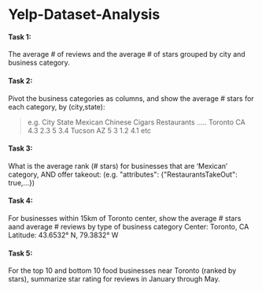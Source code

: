 # Yelp-Dataset-Analysis

#### Task 1:  
The average # of reviews and the average # of stars grouped by city and business category. 

#### Task 2:  
Pivot the business categories as columns, and show the average # stars for each category, by (city,state):
>e.g. City State Mexican Chinese Cigars Restaurants …..
Toronto CA 4.3 2.3 5 3.4
Tucson AZ 5 3 1.2 4.1
etc


#### Task 3:  
What is the average rank (# stars) for businesses that are ‘Mexican’ category, AND offer takeout: (e.g. "attributes": {"RestaurantsTakeOut": true,…})

#### Task 4:  
For businesses within 15km of Toronto center, show the average # stars aand average # reviews by type of business category
Center: Toronto, CA Latitude: 43.6532° N, 79.3832° W 

#### Task 5:  
For the top 10 and bottom 10 food businesses near Toronto (ranked by stars), summarize star rating for reviews in January through May.

